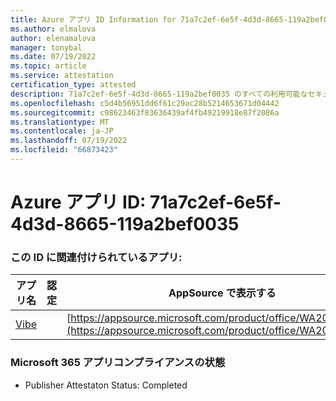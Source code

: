 ```yaml
---
title: Azure アプリ ID Information for 71a7c2ef-6e5f-4d3d-8665-119a2bef0035
ms.author: elmalova
author: elenamalova
manager: tonybal
ms.date: 07/19/2022
ms.topic: article
ms.service: attestation
certification_type: attested
description: 71a7c2ef-6e5f-4d3d-8665-119a2bef0035 のすべての利用可能なセキュリティとコンプライアンス情報。
ms.openlocfilehash: c5d4b56951dd6f61c29ac28b5214653671d04442
ms.sourcegitcommit: c98623463f83636439af4fb49219918e87f2086a
ms.translationtype: MT
ms.contentlocale: ja-JP
ms.lasthandoff: 07/19/2022
ms.locfileid: "66873423"
---
```

# <a name="azure-app-id-71a7c2ef-6e5f-4d3d-8665-119a2bef0035"></a>Azure アプリ ID: 71a7c2ef-6e5f-4d3d-8665-119a2bef0035


### <a name="apps-associated-with-this-id"></a>この ID に関連付けられているアプリ:
| **アプリ名** | **認定** | **AppSource で表示する** |
|--------------|---------------|-----------------------|
| [Vibe](../forward/WA200001721.md) |  | [https://appsource.microsoft.com/product/office/WA200001721](https://appsource.microsoft.com/product/office/WA200001721) |

### <a name="microsoft-365-app-compliance-status"></a>Microsoft 365 アプリコンプライアンスの状態
- Publisher Attestaton Status: Completed
